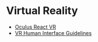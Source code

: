 # Virtual Reality

- [Oculus React VR](https://developer.oculus.com/webvr/)
- [VR Human Interface Guidelines](http://vrhig.com/)